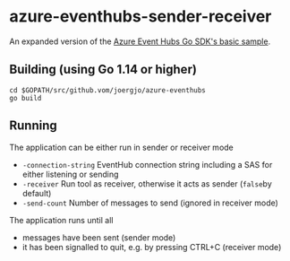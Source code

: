 # azure-eventhubs-sender-receiver

An expanded version of the [Azure Event Hubs Go SDK's basic sample](https://github.com/Azure/azure-event-hubs-go). 

## Building (using Go 1.14 or higher)
```
cd $GOPATH/src/github.vom/joergjo/azure-eventhubs
go build
```

## Running
The application can be either run in sender or receiver mode

- `-connection-string` EventHub connection string including a SAS for either listening or sending
- `-receiver` Run tool as receiver, otherwise it acts as sender (`false`by default)
- `-send-count` Number of messages to send (ignored in receiver mode)

The application runs until all 
- messages have been sent (sender mode)
- it has been signalled to quit, e.g. by pressing CTRL+C (receiver mode)
